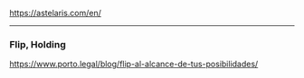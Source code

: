 https://astelaris.com/en/

---
### Flip, Holding
https://www.porto.legal/blog/flip-al-alcance-de-tus-posibilidades/
